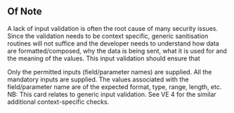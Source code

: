 ## Of Note

A lack of input validation is often the root cause of many security issues. Since the validation needs to be context specific, generic sanitisation routines will not suffice and the developer needs to understand how data are formatted/composed, why the data is being sent, what it is used for and the meaning of the values. This input validation should ensure that

Only the permitted inputs (field/parameter names) are supplied.
All the mandatory inputs are supplied.
The values associated with the field/parameter name are of the expected format, type, range, length, etc.
NB: This card relates to generic input validation. See VE 4 for the similar additional context-specific checks.
